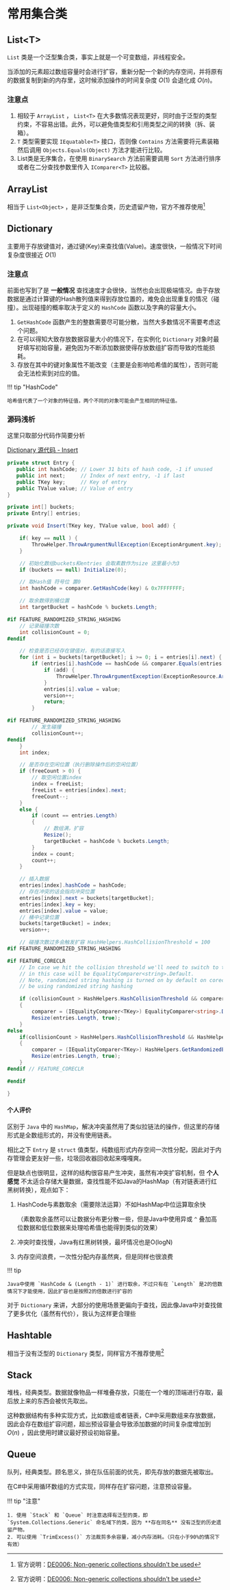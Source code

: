 # 常用集合类

## List<T\>

`List` 类是一个泛型集合类，事实上就是一个可变数组，非线程安全。

当添加的元素超过数组容量时会进行扩容，重新分配一个新的内存空间，并将原有的数据复制到新的内存里，这时候添加操作的时间复杂度 $O(1)$ 会退化成 $O(n)$。

### 注意点

1. 相较于 `ArrayList` ， `List<T>` 在大多数情况表现更好，同时由于泛型的类型约束，不容易出错。此外，可以避免值类型和引用类型之间的转换（拆、装箱）。
2. `T` 类型需要实现 `IEquatable<T>` 接口，否则像 `Contains` 方法需要将元素装箱然后调用 `Objects.Equals(Object)` 方法才能进行比较。
3. List类是无序集合，在使用 `BinarySearch` 方法前需要调用 `Sort` 方法进行排序或者在二分查找参数里传入 `IComparer<T>` 比较器。

## ArrayList

相当于 `List<Object>` ，是非泛型集合类，历史遗留产物，官方不推荐使用[^1]

## Dictionary

主要用于存放键值对，通过键(Key)来查找值(Value)。速度很快，一般情况下时间复杂度很接近 $O(1)$

### 注意点

前面也写到了是 **一般情况** 查找速度才会很快，当然也会出现极端情况。由于存放数据是通过计算键的Hash散列值来得到存放位置的，难免会出现重复的情况（碰撞）。出现碰撞的概率取决于定义的 `HashCode` 函数以及字典的容量大小。

1. `GetHashCode` 函数产生的整数需要尽可能分散，当然大多数情况不需要考虑这个问题。
2. 在可以得知大致存放数据容量大小的情况下，在实例化 `Dictionary` 对象时最好填写初始容量，避免因为不断添加数据使得存放数组扩容而导致的性能损耗。
3. 存放在其中的键对象属性不能改变（主要是会影响哈希值的属性），否则可能会无法检索到对应的值。


!!! tip "HashCode"

    哈希值代表了一个对象的特征值，两个不同的对象可能会产生相同的特征值。

### 源码浅析

这里只取部分代码作简要分析

[Dictionary 源代码 - Insert](https://referencesource.microsoft.com/#mscorlib/system/collections/generic/dictionary.cs,fd1acf96113fbda9)

```c#
private struct Entry {
   public int hashCode; // Lower 31 bits of hash code, -1 if unused
   public int next;     // Index of next entry, -1 if last
   public TKey key;     // Key of entry
   public TValue value; // Value of entry
}

private int[] buckets;
private Entry[] entries;

private void Insert(TKey key, TValue value, bool add) {

    if( key == null ) {
        ThrowHelper.ThrowArgumentNullException(ExceptionArgument.key);
    }

    // 初始化数组buckets和entries 会取素数作为size 这里最小为3
    if (buckets == null) Initialize(0);

    // 取Hash值 符号位 置0
    int hashCode = comparer.GetHashCode(key) & 0x7FFFFFFF;

    // 取余数得到桶位置
    int targetBucket = hashCode % buckets.Length;

#if FEATURE_RANDOMIZED_STRING_HASHING
    // 记录碰撞次数
    int collisionCount = 0;
#endif

    // 检查是否已经存在键值对，有的话直接写入
    for (int i = buckets[targetBucket]; i >= 0; i = entries[i].next) {
        if (entries[i].hashCode == hashCode && comparer.Equals(entries[i].key, key)) {
            if (add) { 
                ThrowHelper.ThrowArgumentException(ExceptionResource.Argument_AddingDuplicate);
            }
            entries[i].value = value;
            version++;
            return;
        }

#if FEATURE_RANDOMIZED_STRING_HASHING
        // 发生碰撞
        collisionCount++;
#endif
    }
    int index;

    // 是否存在空闲位置（执行删除操作后的空闲位置）
    if (freeCount > 0) {
        // 取空闲位置index
        index = freeList;
        freeList = entries[index].next;
        freeCount--;
    }
    else {
        if (count == entries.Length)
        {
            // 数组满，扩容
            Resize();
            targetBucket = hashCode % buckets.Length;
        }
        index = count;
        count++;
    }

    // 插入数据
    entries[index].hashCode = hashCode;
    // 存在冲突的话会指向冲突位置
    entries[index].next = buckets[targetBucket];
    entries[index].key = key;
    entries[index].value = value;
    // 桶中记录位置
    buckets[targetBucket] = index;
    version++;

    // 碰撞次数过多会触发扩容 HashHelpers.HashCollisionThreshold = 100
#if FEATURE_RANDOMIZED_STRING_HASHING

#if FEATURE_CORECLR
    // In case we hit the collision threshold we'll need to switch to the comparer which is using randomized string hashing
    // in this case will be EqualityComparer<string>.Default.
    // Note, randomized string hashing is turned on by default on coreclr so EqualityComparer<string>.Default will 
    // be using randomized string hashing

    if (collisionCount > HashHelpers.HashCollisionThreshold && comparer == NonRandomizedStringEqualityComparer.Default) 
    {
        comparer = (IEqualityComparer<TKey>) EqualityComparer<string>.Default;
        Resize(entries.Length, true);
    }
#else
    if(collisionCount > HashHelpers.HashCollisionThreshold && HashHelpers.IsWellKnownEqualityComparer(comparer)) 
    {
        comparer = (IEqualityComparer<TKey>) HashHelpers.GetRandomizedEqualityComparer(comparer);
        Resize(entries.Length, true);
    }
#endif // FEATURE_CORECLR

#endif

}
```
#### 个人评价

区别于 `Java` 中的 `HashMap`，解决冲突虽然用了类似拉链法的操作，但这里的存储形式是全数组形式的，并没有使用链表。

相比之下 `Entry` 是 `struct` 值类型，纯数组形式内存空间一次性分配，因此对于内存管理会更友好一些，垃圾回收器回收起来嘎嘎爽。

但是缺点也很明显，这样的结构很容易产生冲突，虽然有冲突扩容机制，但 **个人感觉** 不太适合存储大量数据，查找性能不如Java的HashMap（有对链表进行红黑树转换），观点如下：

1. HashCode与素数取余（需要除法运算）不如HashMap中位运算取余快

    （素数取余虽然可以让数据分布更分散一些，但是Java中使用异或 `^` 叠加高位数据和低位数据来处理哈希值也能得到类似的效果）

2. 冲突时查找慢，Java有红黑树转换，最坏情况也是O(logN)
3. 内存空间浪费，一次性分配内存虽然爽，但是同样也很浪费

!!! tip 

    Java中使用 `HashCode & (Length - 1)` 进行取余，不过只有在 `Length` 是2的倍数情况下才能使用，因此扩容也是按照2的倍数进行扩容的

对于 `Dictionary` 来讲，大部分的使用场景更偏向于查找，因此像Java中对查找做了更多优化（虽然有代价），我认为这样更合理些

## Hashtable

相当于没有泛型的 `Dictionary` 类型，同样官方不推荐使用[^1]

## Stack

堆栈，经典类型。数据就像物品一样堆叠存放，只能在一个堆的顶端进行存取，最后放上来的东西会被优先取出。

这种数据结构有多种实现方式，比如数组或者链表，C#中采用数组来存放数据，因此会存在数组扩容问题，超出预设容量会导致添加数据的时间复杂度增加到 $O(n)$ ，因此使用时建议最好预设初始容量。

## Queue

队列，经典类型。顾名思义，排在队伍前面的优先，即先存放的数据先被取出。

在C#中采用循环数组的方式实现，同样存在扩容问题，注意预设容量。

!!! tip "注意"

    1. 使用 `Stack` 和 `Queue` 时注意选择有泛型的类，即 `System.Collections.Generic` 命名域下的类，因为 **存在同名** 没有泛型的历史遗留产物。
    2. 可以使用 `TrimExcess()` 方法裁剪多余容量，减小内存消耗。（只在小于90%的情况下有效）

[^1]: 官方说明：[DE0006: Non-generic collections shouldn't be used](https://github.com/dotnet/platform-compat/blob/master/docs/DE0006.md)
